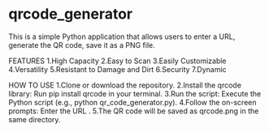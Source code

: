 # qrcode_generator
This is a simple Python application that allows users to enter a URL,  generate the QR code, save it as a PNG file.


FEATURES
1.High Capacity
2.Easy to Scan
3.Easily Customizable
4.Versatility
5.Resistant to Damage and Dirt
6.Security
7.Dynamic

HOW TO USE
1.Clone or download the repository.
2.Install the qrcode library: 
      Run pip install qrcode in your terminal.
3.Run the script:
      Execute the Python script (e.g., python qr_code_generator.py).
4.Follow the on-screen prompts: Enter the URL .
5.The QR code will be saved as qrcode.png in the same directory.

